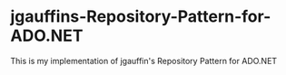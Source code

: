 # jgauffins-Repository-Pattern-for-ADO.NET
This is my implementation of jgauffin's Repository Pattern for ADO.NET
